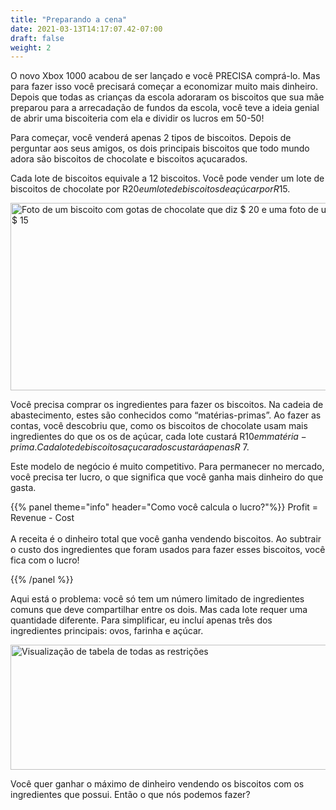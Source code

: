```yaml
---
title: "Preparando a cena"
date: 2021-03-13T14:17:07.42-07:00
draft: false
weight: 2
---
```


O novo Xbox 1000 acabou de ser lançado e você PRECISA comprá-lo. Mas para fazer isso você precisará começar a economizar muito mais dinheiro. Depois que todas as crianças da escola adoraram os biscoitos que sua mãe preparou para a arrecadação de fundos da escola, você teve a ideia genial de abrir uma biscoiteria com ela e dividir os lucros em 50-50!

Para começar, você venderá apenas 2 tipos de biscoitos. Depois de perguntar aos seus amigos, os dois principais biscoitos que todo mundo adora são biscoitos de chocolate e biscoitos açucarados.

Cada lote de biscoitos equivale a 12 biscoitos. Você pode vender um lote de biscoitos de chocolate por R$20 e um lote de biscoitos de açúcar por R$15.

<img src= ../img/cookie_price.jpg alt="Foto de um biscoito com gotas de chocolate que diz $ 20 e uma foto de um biscoito de açúcar que diz $ 15" width="700" height="300">

Você precisa comprar os ingredientes para fazer os biscoitos. Na cadeia de abastecimento, estes são conhecidos como “matérias-primas”. Ao fazer as contas, você descobriu que, como os biscoitos de chocolate usam mais ingredientes do que os os de açúcar, cada lote custará R$10 em matéria-prima. Cada lote de biscoitos açucarados custará apenas R$ 7.

Este modelo de negócio é muito competitivo. Para permanecer no mercado, você precisa ter lucro, o que significa que você ganha mais dinheiro do que gasta.

{{% panel theme="info" header="Como você calcula o lucro?"%}}
Profit = Revenue - Cost
<br /> <br />
A receita é o dinheiro total que você ganha vendendo biscoitos. Ao subtrair o custo dos ingredientes que foram usados ​​para fazer esses biscoitos, você fica com o lucro!


{{% /panel %}}

Aqui está o problema: você só tem um número limitado de ingredientes comuns que deve compartilhar entre os dois. Mas cada lote requer uma quantidade diferente. Para simplificar, eu incluí apenas três dos ingredientes principais: ovos, farinha e açúcar.

<img src= ../img/constraints_chart.jpg alt="Visualização de tabela de todas as restrições" width="750" height="200">


Você quer ganhar o máximo de dinheiro vendendo os biscoitos com os ingredientes que possui. Então o que nós podemos fazer?


